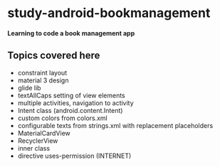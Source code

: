 # study-android-bookmanagement
#### Learning to code a book management app 

## Topics covered here

- constraint layout
- material 3 design
- glide lib
- textAllCaps setting of view elements
- multiple activities, navigation to activity
- Intent class (android.content.Intent)
- custom colors from colors.xml
- configurable texts from strings.xml with replacement placeholders
- MaterialCardView
- RecyclerView
- inner class
- directive uses-permission (INTERNET)